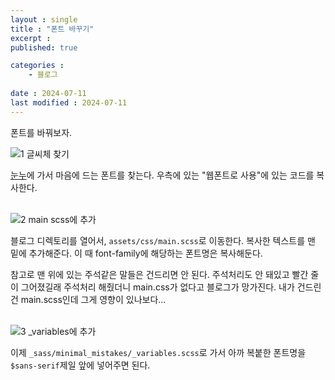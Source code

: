 ```yaml
---
layout : single
title : "폰트 바꾸기"
excerpt : 
published: true

categories : 
    - 블로그
  
date : 2024-07-11
last modified : 2024-07-11
---
```


폰트를 바꿔보자.  

![1 글씨체 찾기](https://github.com/unvictory2/unVictory2.github.io/assets/117062169/3a5607ee-b92e-4f18-bf88-0233981f0c60)

[눈누](https://noonnu.cc/index#google_vignette)에 가서 마음에 드는 폰트를 찾는다. 우측에 있는 "웹폰트로 사용"에 있는 코드를 복사한다.
<br/><br/>

![2 main scss에 추가](https://github.com/unvictory2/unVictory2.github.io/assets/117062169/7301e628-959e-44de-981d-fae44767b8a7)

블로그 디렉토리를 열어서, `assets/css/main.scss`로 이동한다. 복사한 텍스트를 맨 밑에 추가해준다. 이 때 font-family에 해당하는 폰트명은 복사해둔다.  

참고로 맨 위에 있는 주석같은 말들은 건드리면 안 된다. 주석처리도 안 돼있고 빨간 줄이 그어졌길래 주석처리 해줬더니 main.css가 없다고 블로그가 망가진다. 내가 건드린 건 main.scss인데 그게 영향이 있나보다...
<br/><br/>

![3 _variables에 추가](https://github.com/unvictory2/unVictory2.github.io/assets/117062169/e9115757-c23c-431d-995b-9e09f4f490f4)  

이제 `_sass/minimal_mistakes/_variables.scss`로 가서 아까 복붙한 폰트명을 `$sans-serif`제일 앞에 넣어주면 된다.